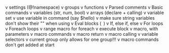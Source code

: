 v settings (@!namespace)
v groups
v functions
v Parsed comments
v Basic commands
v variables (str, num, bool)
v arrays (declare + calling)
v variable set
v use variable in command (say $hello)
v make sure string variables don't show their "" when using
v Eval blocks (` `)
v If, else if, else
v For loops
v Foreach loops
v range macro for foreach
v execute block
v macro, with parameters
v macro commands
v macro return
v macro calling
v variable selectors
v current group only allows for one group!!!
v macro commands don't get added at start
